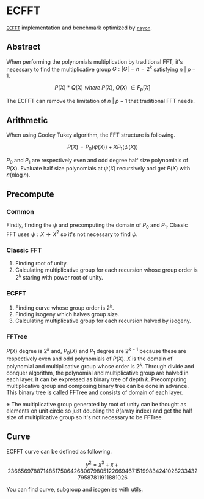 # ECFFT
[`ECFFT`](https://arxiv.org/pdf/2107.08473.pdf) implementation and benchmark optimized by [`rayon`](https://github.com/rayon-rs/rayon).

## Abstract
When performing the polynomials multiplication by traditional FFT, it's necessary to find the multiplicative group $G: |G| = n = 2^k$ satisfying $n\ |\ p - 1$.

$$
P(X)\ *\ Q(X)\ where\ P(X),\ Q(X)\ ∈ F_p[X]
$$

The ECFFT can remove the limitation of $n\ |\ p - 1$ that traditional FFT needs.

## Arithmetic
When using Cooley Tukey algorithm, the FFT structure is following.

$$
P(X) = P_0(ψ(X)) + XP_1(ψ(X))
$$

$P_0$ and $P_1$ are respectively even and odd degree half size polynomials of $P(X)$. Evaluate half size polynomials at $ψ(X)$ recursively and get $P(X)$ with $\mathcal{O}(n\log{}n)$.

## Precompute
### Common
Firstly, finding the $ψ$ and precomputing the domain of $P_0$ and $P_1$.
Classic FFT uses $ψ: X \rightarrow X^2$ so it's not necessary to find $ψ$.

### Classic FFT
1. Finding root of unity.
2. Calculating multiplicative group for each recursion whose group order is $2^k$ staring with power root of unity.

### ECFFT
1. Finding curve whose group order is $2^k$.
2. Finding isogeny which halves group size.
3. Calculating multiplicative group for each recursion halved by isogeny.

### FFTree
$P(X)$ degree is $2^k$ and, $P_0(X)$ and $P_1$ degree are $2^{k-1}$ because these  are respectively even and odd polynomials of $P(X)$. $X$ is the domain of polynomial and multiplicative group whose order is $2^k$. Through divide and conquer algorithm, the polynomial and multiplicative group are halved in each layer. It can be expressed as binary tree of depth $k$. Precomputing multiplicative group and composing binary tree can be done in advance. This binary tree is called FFTree and consists of domain of each layer.

※ The multiplicative group generated by root of unity can be thought as elements on unit circle so just doubling the $θ$(array index) and get the half size of multiplicative group so it's not necessary to be FFTree.

## Curve
ECFFT curve can be defined as following.

$$
y^2 = x^3 + x + 23665697887148517506426806798051226694671519983424102823343279587811911881026
$$

You can find curve, subgroup and isogenies with [utils](https://github.com/ashWhiteHat/ecfft_utils).
